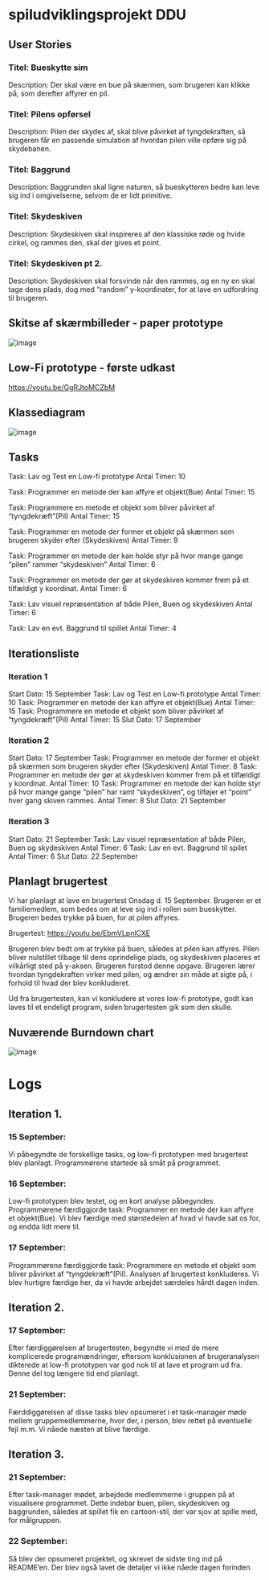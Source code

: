 # spiludviklingsprojekt DDU

## User Stories
### Titel: Bueskytte sim
Description: Der skal være en bue på skærmen, som brugeren kan klikke på, som derefter affyrer en pil.

### Titel: Pilens opførsel
Description: Pilen der skydes af, skal blive påvirket af tyngdekraften, så brugeren får en passende simulation af hvordan pilen ville opføre sig på skydebanen.

### Titel: Baggrund
Description: Baggrunden skal ligne naturen, så bueskytteren bedre kan leve sig ind i omgivelserne, selvom de er lidt primitive.

### Titel: Skydeskiven
Description: Skydeskiven skal inspireres af den klassiske røde og hvide cirkel, og rammes den, skal der gives et point.

### Titel: Skydeskiven pt 2.
Description: Skydeskiven skal forsvinde når den rammes, og en ny en skal tage dens plads, dog med “random” y-koordinater, for at lave en udfordring til brugeren.

## Skitse af skærmbilleder - paper prototype
![image](https://user-images.githubusercontent.com/69625280/133249555-5f8e92b0-f012-41df-96ae-a195de6cea6f.png)

## Low-Fi prototype - første udkast
https://youtu.be/GgRJtoMCZbM

## Klassediagram
![image](https://user-images.githubusercontent.com/69625280/133248480-3714b044-73ff-40d3-a34b-701d551571bc.png)

## Tasks
Task: Lav og Test en Low-fi prototype
Antal Timer: 10

Task: Programmer en metode der kan affyre et objekt(Bue)
Antal Timer: 15

Task: Programmere en metode et objekt som bliver påvirket af “tyngdekræft”(Pil)
Antal Timer: 15

Task: Programmer en metode der former et objekt på skærmen som brugeren skyder efter (Skydeskiven)
Antal Timer: 9

Task: Programmer en metode der kan holde styr på hvor mange gange “pilen” rammer “skydeskiven”
Antal Timer: 6

Task: Programmer en metode der gør at skydeskiven kommer frem på et tilfældigt y koordinat.
Antal Timer: 6

Task: Lav visuel repræsentation af både Pilen, Buen og skydeskiven
Antal Timer: 6

Task: Lav en evt. Baggrund til spillet
Antal Timer: 4

## Iterationsliste

### Iteration 1

Start Dato: 15 September
Task: Lav og Test en Low-fi prototype
Antal Timer: 10
Task: Programmer en metode der kan affyre et objekt(Bue)
Antal Timer: 15
Task: Programmere en metode et objekt som bliver påvirket af “tyngdekræft”(Pil)
Antal Timer: 15
Slut Dato: 17 September

### Iteration 2

Start Dato: 17 September
Task: Programmer en metode der former et objekt på skærmen som brugeren skyder efter (Skydeskiven)
Antal Timer: 8
Task: Programmer en metode der gør at skydeskiven kommer frem på et tilfældigt y koordinat.
Antal Timer: 10
Task: Programmer en metode der kan holde styr på hvor mange gange “pilen” har ramt “skydeskiven”, og tilføjer et “point” hver gang skiven rammes.
Antal Timer: 8
Slut Dato: 21 September

### Iteration 3

Start Dato: 21 September
Task: Lav visuel repræsentation af både Pilen, Buen og skydeskiven
Antal Timer: 6
Task: Lav en evt. Baggrund til spilet
Antal Timer: 6
Slut Dato: 22 September

## Planlagt brugertest
Vi har planlagt at lave en brugertest Onsdag d. 15 September. Brugeren er et familiemedlem, som bedes om at leve sig ind i rollen som bueskytter.
Brugeren bedes trykke på buen, for at pilen affyres. 

Brugertest:
https://youtu.be/EbmVLpnlCXE

Brugeren blev bedt om at trykke på buen, således at pilen kan affyres. Pilen bliver nulstillet tilbage til dens oprindelige plads, og skydeskiven placeres et vilkårligt sted på y-aksen. Brugeren forstod denne opgave. Brugeren lærer hvordan tyngdekraften virker med pilen, og ændrer sin måde at sigte på, i forhold til hvad der blev konkluderet.

Ud fra brugertesten, kan vi konkludere at vores low-fi prototype, godt kan laves til et endeligt program, siden brugertesten gik som den skulle. 

## Nuværende Burndown chart
![image](https://user-images.githubusercontent.com/69625280/133249054-c8dbb9aa-a980-40b8-9b84-fe47eefe070b.png)

# Logs

## Iteration 1. 

### 15 September: 
Vi påbegyndte de forskellige tasks, og low-fi prototypen med brugertest blev planlagt. Programmørene startede så småt på programmet.

### 16 September: 
Low-fi prototypen blev testet, og en kort analyse påbegyndes. Programmørene færdiggjorde task: Programmer en metode der kan affyre et objekt(Bue). Vi blev færdige med størstedelen af hvad vi havde sat os for, og endda lidt mere til. 

### 17 September: 
Programmørene færdiggjorde task: Programmere en metode et objekt som bliver påvirket af “tyngdekræft”(Pil). Analysen af brugertest konkluderes. Vi blev hurtigre færdige her, da vi havde arbejdet særdeles hårdt dagen inden.


## Iteration 2.

### 17 September: 
Efter færdiggørelsen af brugertesten, begyndte vi med de mere komplicerede programændringer, eftersom konklusionen af brugeranalysen dikterede at low-fi prototypen var god nok til at lave et program ud fra. Denne del tog længere tid end planlagt.

### 21 September: 
Færddiggørelsen af disse tasks blev opsumeret i et task-manager møde mellem gruppemedlemmerne, hvor der, i person, blev rettet på eventuelle fejl m.m. Vi nåede næsten at blive færdige.


## Iteration 3.

### 21 September: 
Efter task-manager mødet, arbejdede medlemmerne i gruppen på at visualisere programmet. Dette indebar buen, pilen, skydeskiven og baggrunden, således at spillet fik en cartoon-stil, der var sjov at spille med, for målgruppen.

### 22 September: 
Så blev der opsumeret projektet, og skrevet de sidste ting ind på README’en. Der blev også lavet de detaljer vi ikke nåede dagen forinden.
